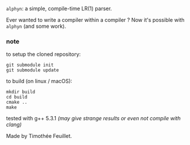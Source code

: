 
`alphyn`: a simple, compile-time LR(1) parser.

Ever wanted to write a compiler within a compiler ? Now it's possible with `alphyn` (and some work).

### note

to setup the cloned repository:
```
git submodule init
git submodule update
```

to build (on linux / macOS):
```
mkdir build
cd build
cmake ..
make
```

tested with g++ 5.3.1 *(may give strange results or even not compile with clang)*


Made by Timothée Feuillet.
